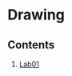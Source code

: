 # Drawing

## Contents
1. [Lab01](https://github.com/yclim95/drawing/tree/master/SoftwareDesignTechnique/Lab/Lab01)

